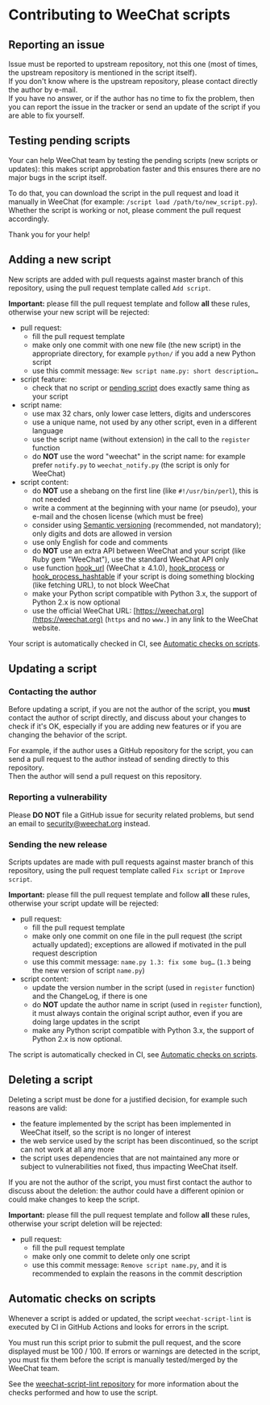# Contributing to WeeChat scripts

## Reporting an issue

Issue must be reported to upstream repository, not this one (most of times, the upstream repository is mentioned in the script itself).\
If you don't know where is the upstream repository, please contact directly the author by e-mail.\
If you have no answer, or if the author has no time to fix the problem, then you can report the issue in the tracker or send an update of the script if you are able to fix yourself.

## Testing pending scripts

Your can help WeeChat team by testing the pending scripts (new scripts or updates): this makes script approbation faster and this ensures there are no major bugs in the script itself.

To do that, you can download the script in the pull request and load it manually in WeeChat (for example: `/script load /path/to/new_script.py`).\
Whether the script is working or not, please comment the pull request accordingly.

Thank you for your help!

## Adding a new script

New scripts are added with pull requests against master branch of this repository, using the pull request template called `Add script`.

**Important:** please fill the pull request template and follow **all** these rules, otherwise your new script will be rejected:

- pull request:
  - fill the pull request template
  - make only one commit with one new file (the new script) in the appropriate directory, for example `python/` if you add a new Python script
  - use this commit message: `New script name.py: short description…`
- script feature:
  - check that no script or [pending script](https://github.com/weechat/scripts/pulls) does exactly same thing as your script
- script name:
  - use max 32 chars, only lower case letters, digits and underscores
  - use a unique name, not used by any other script, even in a different language
  - use the script name (without extension) in the call to the `register` function
  - do **NOT** use the word "weechat" in the script name: for example prefer `notify.py` to `weechat_notify.py` (the script is only for WeeChat)
- script content:
  - do **NOT** use a shebang on the first line (like `#!/usr/bin/perl`), this is not needed
  - write a comment at the beginning with your name (or pseudo), your e-mail and the chosen license (which must be free)
  - consider using [Semantic versioning](https://semver.org/) (recommended, not mandatory); only digits and dots are allowed in version
  - use only English for code and comments
  - do **NOT** use an extra API between WeeChat and your script (like Ruby gem "WeeChat"), use the standard WeeChat API only
  - use function [hook_url](https://weechat.org/files/doc/stable/weechat_plugin_api.en.html#_hook_url) (WeeChat ≥ 4.1.0), [hook_process](https://weechat.org/files/doc/stable/weechat_plugin_api.en.html#_hook_process) or [hook_process_hashtable](https://weechat.org/files/doc/stable/weechat_plugin_api.en.html#_hook_process_hashtable) if your script is doing something blocking (like fetching URL), to not block WeeChat
  - make your Python script compatible with Python 3.x, the support of Python 2.x is now optional
  - use the official WeeChat URL: [https://weechat.org](https://weechat.org) (`https` and no `www.`) in any link to the WeeChat website.

Your script is automatically checked in CI, see [Automatic checks on scripts](#automatic-checks-on-scripts).

## Updating a script

### Contacting the author

Before updating a script, if you are not the author of the script, you **must** contact the author of script directly, and discuss about your changes to check if it's OK, especially if you are adding new features or if you are changing the behavior of the script.

For example, if the author uses a GitHub repository for the script, you can send a pull request to the author instead of sending directly to this repository.\
Then the author will send a pull request on this repository.

### Reporting a vulnerability

Please **DO NOT** file a GitHub issue for security related problems, but send an email to [security@weechat.org](mailto:security@weechat.org) instead.

### Sending the new release

Scripts updates are made with pull requests against master branch of this repository, using the pull request template called `Fix script` or `Improve script`.

**Important:** please fill the pull request template and follow **all** these rules, otherwise your script update will be rejected:

- pull request:
  - fill the pull request template
  - make only one commit on one file in the pull request (the script actually updated); exceptions are allowed if motivated in the pull request description
  - use this commit message: `name.py 1.3: fix some bug…` (`1.3` being the new version of script `name.py`)
- script content:
  - update the version number in the script (used in `register` function) and the ChangeLog, if there is one
  - do **NOT** update the author name in script (used in `register` function), it must always contain the original script author, even if you are doing large updates in the script
  - make any Python script compatible with Python 3.x, the support of Python 2.x is now optional.

The script is automatically checked in CI, see [Automatic checks on scripts](#automatic-checks-on-scripts).

## Deleting a script

Deleting a script must be done for a justified decision, for example such reasons are valid:

- the feature implemented by the script has been implemented in WeeChat itself, so the script is no longer of interest
- the web service used by the script has been discontinued, so the script can not work at all any more
- the script uses dependencies that are not maintained any more or subject to vulnerabilities not fixed, thus impacting WeeChat itself.

If you are not the author of the script, you must first contact the author to discuss about the deletion: the author could have a different opinion or could make changes to keep the script.

**Important:** please fill the pull request template and follow **all** these rules, otherwise your script deletion will be rejected:

- pull request:
  - fill the pull request template
  - make only one commit to delete only one script
  - use this commit message: `Remove script name.py`, and it is recommended to explain the reasons in the commit description

## Automatic checks on scripts

Whenever a script is added or updated, the script `weechat-script-lint` is executed by CI in GitHub Actions and looks for errors in the script.

You must run this script prior to submit the pull request, and the score displayed must be 100 / 100.
If errors or warnings are detected in the script, you must fix them before the script is manually tested/merged by the WeeChat team.

See the [weechat-script-lint repository](https://github.com/weechat/weechat-script-lint) for more information about the checks performed and how to use the script.
